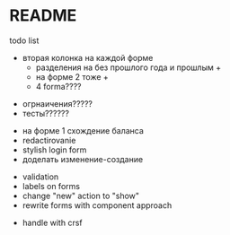 # README

todo list

+ вторая колонка на каждой форме
    + разделения на без прошлого года и прошлым + 
    + на форме 2 тоже +
    - 4 forma????
- огрнаичения?????
- тесты??????
+ на форме 1 схождение баланса
+ redactirovanie
+ stylish login form
+ доделать изменение-создание 
- validation
- labels on forms
- change "new" action to "show"
- rewrite forms with component approach
+ handle with crsf